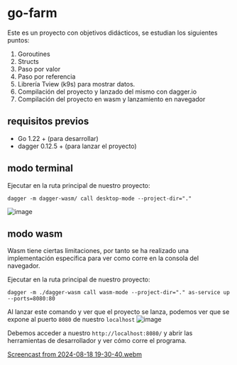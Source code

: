 # go-farm
Este es un proyecto con objetivos didácticos, se estudian los siguientes puntos:

1. Goroutines
2. Structs
3. Paso por valor
4. Paso por referencia
5. Librería Tview (k9s) para mostrar datos.
6. Compilación del proyecto y lanzado del mismo con dagger.io
7. Compilación del proyecto en wasm y lanzamiento en navegador

## requisitos previos

- Go 1.22 + (para desarrollar)
- dagger 0.12.5 + (para lanzar el proyecto)

## modo terminal

Ejecutar en la ruta principal de nuestro proyecto: 

```shell
dagger -m dagger-wasm/ call desktop-mode --project-dir="."
```
![image](https://github.com/user-attachments/assets/0644c220-25d9-433d-b084-84abe314e1b7)

## modo wasm

Wasm tiene ciertas limitaciones, por tanto se ha realizado una implementación específica para ver como corre 
en la consola del navegador.

Ejecutar en la ruta principal de nuestro proyecto: 

```shell
dagger -m ./dagger-wasm call wasm-mode --project-dir="." as-service up --ports=8080:80
```

Al lanzar este comando y ver que el proyecto se lanza, podemos ver que se expone al puerto `8080` de nuestro `localhost`
![image](https://github.com/user-attachments/assets/c7ba2ffd-5b16-4b06-b400-d20a4e6b6094)

Debemos acceder a nuestro `http://localhost:8080/` y abrir las herramientas de desarrollador y ver cómo corre el programa.

[Screencast from 2024-08-18 19-30-40.webm](https://github.com/user-attachments/assets/3e622377-dcc9-4390-929b-b8bd4ece4f02)
